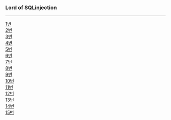 <h3>Lord of SQLinjection</h3>
<hr>
<a href="https://github.com/hoa0217/sqlwargame/blob/master/SQL1%EB%B2%88%ED%92%80%EC%9D%B4%EB%AC%B8%EC%84%9C.docx">1번</a><br>
<a href="https://github.com/hoa0217/sqlwargame/blob/master/SQL2%EB%B2%88%ED%92%80%EC%9D%B4%EB%AC%B8%EC%84%9C.docx">2번</a><br>
<a href="https://github.com/hoa0217/sqlwargame/blob/master/SQL3%EB%B2%88%ED%92%80%EC%9D%B4%EB%AC%B8%EC%84%9C.docx">3번</a><br>
<a href="https://github.com/hoa0217/sqlwargame/blob/master/SQL4%EB%B2%88%ED%92%80%EC%9D%B4%EB%AC%B8%EC%84%9C.docx">4번</a><br>
<a href="https://github.com/hoa0217/sqlwargame/blob/master/SQL5%EB%B2%88%ED%92%80%EC%9D%B4%EB%AC%B8%EC%84%9C.docx">5번</a><br>
<a href="https://github.com/hoa0217/sqlwargame/blob/master/SQL6%EB%B2%88%ED%92%80%EC%9D%B4%EB%AC%B8%EC%84%9C.docx">6번</a><br>
<a href="https://github.com/hoa0217/sqlwargame/blob/master/SQL7%EB%B2%88%ED%92%80%EC%9D%B4%EB%AC%B8%EC%84%9C.docx">7번</a><br>
<a href="https://github.com/hoa0217/sqlwargame/blob/master/SQL8%EB%B2%88%ED%92%80%EC%9D%B4%EB%AC%B8%EC%84%9C.docx">8번</a><br>
<a href="https://github.com/hoa0217/sqlwargame/blob/master/SQL9%EB%B2%88%ED%92%80%EC%9D%B4%EB%AC%B8%EC%84%9C.docx">9번</a><br>
<a href="https://github.com/hoa0217/sqlwargame/blob/master/SQL10%EB%B2%88%ED%92%80%EC%9D%B4%EB%AC%B8%EC%84%9C.docx">10번</a><br>
<a href="https://github.com/hoa0217/sqlwargame/blob/master/SQL11%EB%B2%88%ED%92%80%EC%9D%B4%EB%AC%B8%EC%84%9C.docx">11번</a><br>
<a href="https://github.com/hoa0217/sqlwargame/blob/master/SQL12%EB%B2%88%ED%92%80%EC%9D%B4%EB%AC%B8%EC%84%9C.docx">12번</a><br>
<a href="https://github.com/hoa0217/sqlwargame/blob/master/SQL13%EB%B2%88%ED%92%80%EC%9D%B4%EB%AC%B8%EC%84%9C.docx">13번</a><br>
<a href="https://github.com/hoa0217/sqlwargame/blob/master/SQL14%EB%B2%88%ED%92%80%EC%9D%B4%EB%AC%B8%EC%84%9C.docx">14번</a><br>
<a href="https://github.com/hoa0217/sqlwargame/blob/master/SQL15%EB%B2%88%ED%92%80%EC%9D%B4%EB%AC%B8%EC%84%9C.docx">15번</a>
